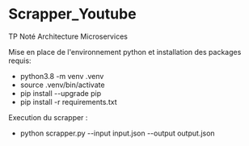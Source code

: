 # Scrapper_Youtube
TP Noté Architecture Microservices

Mise en place de l'environnement python et installation des packages requis:

- python3.8 -m venv .venv
- source .venv/bin/activate
- pip install --upgrade pip
- pip install -r requirements.txt

Execution du scrapper :

- python scrapper.py --input input.json --output output.json
